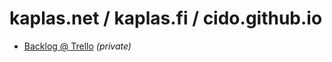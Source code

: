 # kaplas.net / kaplas.fi / cido.github.io

* [Backlog @ Trello](https://trello.com/b/WrehV4vP/kotisivu-blogi) _(private)_